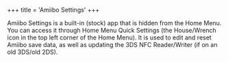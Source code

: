 +++
title = 'Amiibo Settings'
+++

Amiibo Settings is a built-in (stock) app that is hidden from the Home
Menu. You can access it through Home Menu Quick Settings (the
House/Wrench icon in the top left corner of the Home Menu). It is used
to edit and reset Amiibo save data, as well as updating the 3DS NFC
Reader/Writer (if on an old 3DS/old 2DS).
